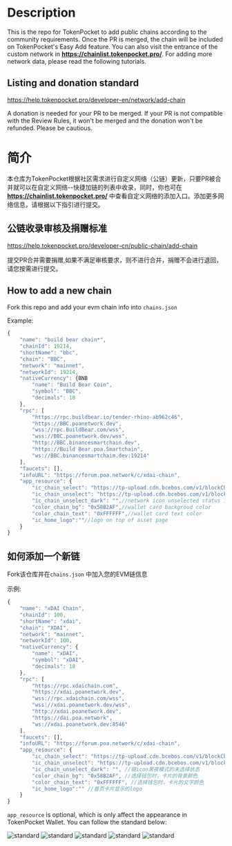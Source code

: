 # Description
This is the repo for TokenPocket to add public chains according to the community requirements. Once the PR is merged, the chain will be included on TokenPocket's Easy Add feature. You can also visit the entrance of the custom network in **https://chainlist.tokenpocket.pro/**. For adding more network data, please read the following tutorials.

## Listing and donation standard
https://help.tokenpocket.pro/developer-en/network/add-chain

A donation is needed for your PR to be merged. If your PR is not compatible with the Review Rules, it won't be merged and the donation won't be refunded. Please be cautious.


# 简介
本仓库为TokenPocket根据社区需求进行自定义网络（公链）更新，只要PR被合并就可以在自定义网络--快捷加链的列表中收录，同时，你也可在 **https://chainlist.tokenpocket.pro/** 中查看自定义网络的添加入口。添加更多网络信息，请根据以下指引进行提交。

## 公链收录审核及捐赠标准
https://help.tokenpocket.pro/developer-cn/public-chain/add-chain

提交PR合并需要捐赠,如果不满足审核要求，则不进行合并，捐赠不会进行退回，请您按需进行提交。

## How to add a new chain

Fork this repo and add your evm chain info into `chains.json` 

Example:

```javascript
{
    "name": "build bear chain*",
    "chainId": 19214,
    "shortName": "bbc",
    "chain": "BBC",
    "network": "mainnet",
    "networkId": 19214,
    "nativeCurrency": {BNB
        "name": "Build Bear Coin",
        "symbol": "BBC",
        "decimals": 18
    },
    "rpc": [
        "https://rpc.buildbear.io/tender-rhino-ab962c46",
        "https://BBC.poanetwork.dev",
        "wss://rpc.BuildBear.com/wss",
        "wss://BBC.poanetwork.dev/wss",
        "http://BBC.binancesmartchain.dev",
        "https://Build Bear.poa.Smartchain",
        "ws://BBC.binancesmartchaim.dev:19214"
    ],
    "faucets": [],
    "infoURL": "https://forum.poa.network/c/xdai-chain",
    "app_resource": {
        "ic_chain_select": "https://tp-upload.cdn.bcebos.com/v1/blockChain/xDAI/1.png",//network icon selected status
        "ic_chain_unselect": "https://tp-upload.cdn.bcebos.com/v1/blockChain/xDAI/0.png",//network icon unselected status in light mode
        "ic_chain_unselect_dark": "",//network icon unselected status in dark mode
        "color_chain_bg": "0x58B2AF",//wallet card backgroud color
        "color_chain_text": "0xFFFFFF",//wallet card text color
        "ic_home_logo":""//logo on top of asset page
    }
}
```

## 如何添加一个新链

Fork该仓库并在`chains.json` 中加入您的EVM链信息

示例:

```javascript
{
    "name": "xDAI Chain",
    "chainId": 100,
    "shortName": "xdai",
    "chain": "XDAI",
    "network": "mainnet",
    "networkId": 100,
    "nativeCurrency": {
        "name": "xDAI",
        "symbol": "xDAI",
        "decimals": 18
    },
    "rpc": [
        "https://rpc.xdaichain.com",
        "https://xdai.poanetwork.dev",
        "wss://rpc.xdaichain.com/wss",
        "wss://xdai.poanetwork.dev/wss",
        "http://xdai.poanetwork.dev",
        "https://dai.poa.network",
        "ws://xdai.poanetwork.dev:8546"
    ],
    "faucets": [],
    "infoURL": "https://forum.poa.network/c/xdai-chain",
    "app_resource": {
        "ic_chain_select": "https://tp-upload.cdn.bcebos.com/v1/blockChain/xDAI/1.png", //链icon选中状态
        "ic_chain_unselect": "https://tp-upload.cdn.bcebos.com/v1/blockChain/xDAI/0.png", //链icon白天模式的未选择状态
        "ic_chain_unselect_dark": "", //链icon黑夜模式的未选择状态
        "color_chain_bg": "0x58B2AF", //选择钱包时，卡片的背景颜色
        "color_chain_text": "0xFFFFFF", //选择钱包时，卡片的文字颜色
        "ic_home_logo":"" //首页卡片显示的logo
    }
}
```



`app_resource` is optional, which is only affect the appearance in TokenPocket Wallet. You can follow the standard below:


![standard](https://tp-statics.tokenpocket.pro/images/custom-chains-standard-11.png)
![standard](https://tp-statics.tokenpocket.pro/images/custom-chains-standard-12.png)
![standard](https://tp-statics.tokenpocket.pro/images/custom-chains-standard-13.png)
![standard](https://tp-statics.tokenpocket.pro/images/custom-chains-standard-14.png)
![standard](https://tp-statics.tokenpocket.pro/images/custom-chains-standard-15.png)

